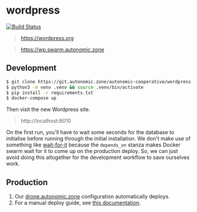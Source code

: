 # wordpress

[![Build Status](https://drone.autonomic.zone/api/badges/autonomic-cooperative/wordpress/status.svg)](https://drone.autonomic.zone/autonomic-cooperative/wordpress)

> https://wordpress.org

> https://wp.swarm.autonomic.zone

## Development

```bash
$ git clone https://git.autonomic.zone/autonomic-cooperative/wordpress && cd wordpress
$ python3 -m venv .venv && source .venv/bin/activate
$ pip install -r requirements.txt
$ docker-compose up
```

Then visit the new Wordpress site.

> http://localhost:8010

On the first run, you'll have to wait some seconds for the database to
initialise before running through the initial installation. We don't make use
of something like [wait-for-it](https://github.com/vishnubob/wait-for-it)
because the `depends_on` stanza makes Docker swarm wait for it to come up on
the production deploy. So, we can just avoid doing this altogether for the
development workflow to save ourselves work.

## Production

1. Our [drone.autonomic.zone](https://drone.autonomic.zone/autonomic-cooperative/wordpress/) configuration automatically deploys.
1. For a manual deploy guide, see [this documentation](https://git.autonomic.zone/autonomic-cooperative/organising/wiki/working-with-docker-swarm).
